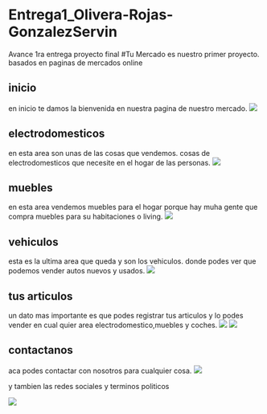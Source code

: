 # Entrega1_Olivera-Rojas-GonzalezServin
Avance 1ra entrega proyecto final
#Tu Mercado
es nuestro primer proyecto. basados en paginas de mercados online

## inicio

en inicio te damos la bienvenida en nuestra pagina de nuestro mercado.
![](https://scontent.fepa10-2.fna.fbcdn.net/v/t39.30808-6/303405192_104782955698311_5705155021404011679_n.jpg?_nc_cat=109&ccb=1-7&_nc_sid=730e14&_nc_ohc=R2tASFNCcGMAX9OiW4M&_nc_ht=scontent.fepa10-2.fna&oh=00_AT_tP1hlsus3SeJFbMJUlrxHp8vf4mFOpBdut9mOmxMe6g&oe=631A80FE)

## electrodomesticos
en esta area son unas de las cosas que vendemos. cosas de electrodomesticos que necesite en el hogar de las personas.
![](https://scontent.fepa10-1.fna.fbcdn.net/v/t39.30808-6/302459130_104783022364971_6890139403988577728_n.jpg?_nc_cat=106&ccb=1-7&_nc_sid=730e14&_nc_ohc=YWwjJsIVm5EAX9C5sXC&tn=ChkzBKKhj_c2o1oV&_nc_ht=scontent.fepa10-1.fna&oh=00_AT-7Gy8uMu0BdMpbwBw91dDja0yNOHojXyMqJ_y97BmeSQ&oe=631BF6EE)

## muebles
en esta area vendemos muebles para el hogar porque hay muha gente que compra muebles para su habitaciones o living.
![](https://scontent.fepa10-1.fna.fbcdn.net/v/t39.30808-6/304892016_104783035698303_6374346544922889038_n.jpg?_nc_cat=107&ccb=1-7&_nc_sid=730e14&_nc_ohc=0cbiC2sPhWAAX8FHgh5&tn=ChkzBKKhj_c2o1oV&_nc_ht=scontent.fepa10-1.fna&oh=00_AT_lk6QHsuTg0h3AjaTgVIdxXk54sE50HMyv-ON67DYd2Q&oe=631A63DE)

## vehiculos

esta es la ultima area que queda y son los vehiculos. donde podes ver que podemos vender autos nuevos y usados.
![](https://scontent.fepa10-1.fna.fbcdn.net/v/t39.30808-6/301191293_104782929031647_8090504309029309220_n.jpg?_nc_cat=100&ccb=1-7&_nc_sid=730e14&_nc_ohc=WdrL6a7xSdUAX_SjMdO&tn=ChkzBKKhj_c2o1oV&_nc_ht=scontent.fepa10-1.fna&oh=00_AT_1-EIeUTIS3opaoPhng2TwuUB1YqNSieTfN2zUm4BGRw&oe=631A3115)

## tus articulos
un dato mas importante es que podes registrar tus articulos y lo podes vender en cual quier area electrodomestico,muebles y coches.
![](https://scontent.fepa10-1.fna.fbcdn.net/v/t39.30808-6/305218183_104820122361261_4344569715535981690_n.jpg?_nc_cat=100&ccb=1-7&_nc_sid=730e14&_nc_ohc=u-657i8wIIgAX9mGSXp&_nc_ht=scontent.fepa10-1.fna&oh=00_AT-6-QGbhfVa0wN7o9N1H2Sh-jwDxqiPrY34LABKDh-hwA&oe=631B93DB)
![](https://scontent.fepa10-2.fna.fbcdn.net/v/t39.30808-6/305386795_104820142361259_4614598864176030078_n.jpg?_nc_cat=101&ccb=1-7&_nc_sid=730e14&_nc_ohc=3OUco55MBYkAX8f9eGV&_nc_ht=scontent.fepa10-2.fna&oh=00_AT8n9jF_Kw6eEjP51eUnf-MVx9FyZv7LEDucsup5yonYfg&oe=631B1DC5)

## contactanos
aca podes contactar con nosotros para cualquier cosa.
![](https://scontent.fepa10-2.fna.fbcdn.net/v/t39.30808-6/305303424_104782939031646_7970523878990915361_n.jpg?_nc_cat=111&ccb=1-7&_nc_sid=730e14&_nc_ohc=CN9czJiJCx4AX8sMTIw&_nc_ht=scontent.fepa10-2.fna&oh=00_AT8Okc6JimPsldV_rlHBUpnojIDGGMINENMVk9LwaPctLw&oe=631A5922)

y tambien las redes sociales y terminos politicos

![](https://scontent.fepa10-2.fna.fbcdn.net/v/t39.30808-6/305109809_104823072360966_3046243194680929012_n.jpg?_nc_cat=110&ccb=1-7&_nc_sid=730e14&_nc_ohc=I2ozTrSVt30AX-YootC&_nc_ht=scontent.fepa10-2.fna&oh=00_AT__CNRbY9CteSqO7kU7EQUj210Mi5ok9Kx8swwcuynDCQ&oe=631AF08D)
